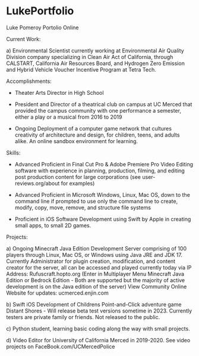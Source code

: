# LukePortfolio
Luke Pomeroy Portolio Online

Current Work:

a) Environmental Scientist currently working at Environmental Air Quality Division company specializing in Clean Air Act of California, through CALSTART, California Air Resources Board, and Hydrogen Zero Emission and Hybrid Vehicle Voucher Incentive Program at Tetra Tech.

Accomplishments:
- Theater Arts Director in High School

- President and Director of a theatrical club on campus at UC Merced that provided the campus community with one performance a semester, either a play or a musical from 2016 to 2019

- Ongoing Deployment of a computer game network that cultures creativity of architecture and design, for children, teens, and adults alike. An online sandbox environment for learning.

Skills:

- Advanced Proficient in Final Cut Pro & Adobe Premiere Pro Video Editing software with experience in planning, production, filming, and editing post production content for large corporations (see user-reviews.org/about for examples)

- Advanced Proficient in Microsoft Windows, Linux, Mac OS, down to the command line if prompted to use only the command line to create, modify, copy, move, remove, and structure file systems

- Proficient in iOS Software Development using Swift by Apple in creating small apps, to small 2D games.

Projects:

a) Ongoing Minecraft Java Edition Development Server comprising of 100 players through Linux, Mac OS, or Windows using Java JRE and JDK 17. Currently Administrator for plugin creation, modification, and content creator for the server, all can be accessed and played currently today via IP Address: Rufuscraft.hopto.org (Enter in Multiplayer Menu Minecraft Java Edition or Bedrock Edition - Both are supported but the majority of active development is on the Java edition of the server) View Community Online Website for updates: ucmerced.enjin.com

b) Swift iOS Development of Childrens Point-and-Click adventure game Distant Shores - Will release beta test versions sometime in 2023. Currently testers are private family or friends. Not released to the public.

c) Python student, learning basic coding along the way with small projects.

d) Video Editor for University of California Merced in 2019-2020. See video projects on FaceBook.com/UCMercedPolice

